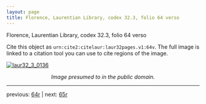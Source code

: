 ```yaml
---
layout: page
title: Florence, Laurentian Library, codex 32.3, folio 64 verso
---
```


Florence, Laurentian Library, codex 32.3, folio 64 verso

Cite this object as `urn:cite2:citelaur:laur32pages.v1:64v`.  The full image is linked to a citation tool you can use to cite regions of the image.

[![laur32_3_0136](http://www.homermultitext.org/iipsrv?IIIF=/project/homer/pyramidal/deepzoom/citelaur/laur32imgs/v1/laur32_3_0136.tif/full/800,/0/default.jpg)](http://www.homermultitext.org/ict2/?urn=urn:cite2:citelaur:laur32imgs.v1:laur32_3_0136) 

<p style="text-align: center; font-style: italic;">Image presumed to in the public domain.</p>

---

previous: [64r](../64r/) | next: [65r](../65r/)